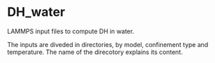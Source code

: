 # DH_water
LAMMPS input files to compute DH in water.

The inputs are diveded in directories, by model, confinement type and temperature. The name of the direcotory explains its content. 
